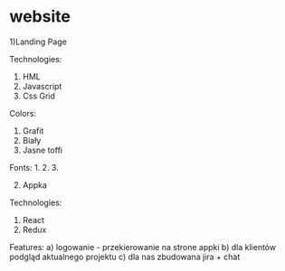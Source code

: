# website


 1)Landing Page
 
  Technologies:
  1. HML
  2. Javascript
  3. Css Grid
  
  Colors:
  1. Grafit
  2. Biały
  3. Jasne toffi
  
  Fonts:
  1. 
  2.
  3.
  
  
  
  
2) Appka

  Technologies:
  1. React
  2. Redux
  
  Features:
  a) logowanie - przekierowanie na strone appki 
  b) dla klientów podgląd aktualnego projektu 
  c) dla nas zbudowana jira + chat
  
  
  

  
 
  
